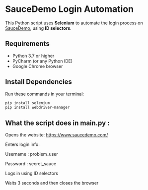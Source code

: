 # SauceDemo Login Automation

This Python script uses **Selenium** to automate the login process on [SauceDemo](https://www.saucedemo.com/), using **ID selectors**.

## Requirements

- Python 3.7 or higher  
- PyCharm (or any Python IDE)  
- Google Chrome browser  

## Install Dependencies

Run these commands in your terminal:

```bash
pip install selenium
pip install webdriver-manager

``` 

## What the script does in main.py :

Opens the website: https://www.saucedemo.com/

Enters login info:

Username : problem_user

Password : secret_sauce

Logs in using ID selectors

Waits 3 seconds and then closes the browser